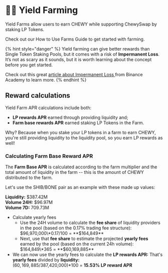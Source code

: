# 🧑🌾 Yield Farming

Yield Farms allow users to earn CHEWY while supporting ChewySwap by staking LP Tokens.

Check out our How to Use Farms Guide to get started with farming.



{% hint style="danger" %}
Yield farming can give better rewards than Single Token Staking Pools, but it comes with a risk of **Impermanent Loss**. It’s not as scary as it sounds, but it is worth learning about the concept before you get started.

Check out this great [article about Impermanent Loss ](https://academy.binance.com/en/articles/impermanent-loss-explained)from Binance Academy to learn more.
{% endhint %}

## Reward calculations

Yield Farm APR calculations include both:

* **LP rewards APR** earned through providing liquidity and;
* **Farm base rewards APR** earned staking LP Tokens in the Farm.

Why? Because when you stake your LP tokens in a farm to earn CHEWY, you're still providing liquidity to the liquidity pool, so you earn LP rewards as well!



### Calculating Farm Base Reward APR

The **Farm Base APR** is calculated according to the farm multiplier and the total amount of liquidity in the farm -- this is the amount of CHEWY distributed to the farm.



Let's use the SHIB/BONE pair as an example with these made up values:

**Liquidity:** $387.42M\
**Volume 24H:** $96.97M\
**Volume 7D:** 709.73M

* Calculate yearly fees
  * Use the 24H volume to calculate the **fee share** of liquidity providers in the pool (based on the 0.17% trading fee structure):\
    $96,970,000\*0.17/100 = **$164,849**
  * Next, use that **fee share** to estimate the projected **yearly fees** earned by the pool (based on the current 24h volume):\
    $164,849\*365 = **$60,169,885**
* We can now use the yearly fees to calculate the **LP rewards APR:** That's **yearly fees** divided by **liquidity:**\
  ($60,169,885/$387,420,000)\*100 = **15.53% LP reward APR**
